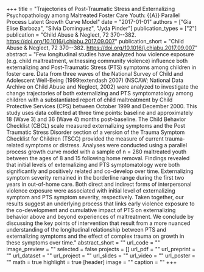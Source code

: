 +++
title = "Trajectories of Post-Traumatic Stress and Externalizing Psychopathology among Maltreated Foster Care Youth: {{A}} Parallel Process Latent Growth Curve Model"
date = "2017-01-01"
authors = ["Gia Elise Barboza", "Silvia Dominguez", "Jyda Pinder"]
publication_types = ["2"]
publication = "Child Abuse & Neglect, 72 370--382. https://doi.org/10.1016/j.chiabu.2017.09.007"
publication_short = "Child Abuse & Neglect, 72 370--382. https://doi.org/10.1016/j.chiabu.2017.09.007"
abstract = "Few longitudinal studies have analyzed how violence exposure (e.g. child maltreatment, witnessing community violence) influence both externalizing and Post-Traumatic Stress (PTS) symptoms among children in foster care. Data from three waves of the National Survey of Child and Adolescent Well-Being (1999textendash 2007) (NSCAW; National Data Archive on Child Abuse and Neglect, 2002) were analyzed to investigate the change trajectories of both externalizing and PTS symptomatology among children with a substantiated report of child maltreatment by Child Protective Services (CPS) between October 1999 and December 2000. This study uses data collected at three time points: baseline and approximately 18 (Wave 3) and 36 (Wave 4) months post-baseline. The Child Behavior Checklist (CBCL) scale measured externalizing symptoms and the Post Traumatic Stress Disorder section of a version of the Trauma Symptom Checklist for Children (TSCC) provided the measure of current trauma-related symptoms or distress. Analyses were conducted using a parallel process growth curve model with a sample of n = 280 maltreated youth between the ages of 8 and 15 following home removal. Findings revealed that initial levels of externalizing and PTS symptomatology were both significantly and positively related and co-develop over time. Externalizing symptom severity remained in the borderline range during the first two years in out-of-home care. Both direct and indirect forms of interpersonal violence exposure were associated with initial level of externalizing symptom and PTS symptom severity, respectively. Taken together, our results suggest an underlying process that links early violence exposure to the co-development and cumulative impact of PTS on externalizing behavior above and beyond experiences of maltreatment. We conclude by discussing the key points of intervention that result from a more nuanced understanding of the longitudinal relationship between PTS and externalizing symptoms and the effect of complex trauma on growth in these symptoms over time."
abstract_short = ""
url_code = ""
image_preview = ""
selected = false
projects = []
url_pdf = ""
url_preprint = ""
url_dataset = ""
url_project = ""
url_slides = ""
url_video = ""
url_poster = ""
math = true
highlight = true
[header]
image = ""
caption = ""
+++
